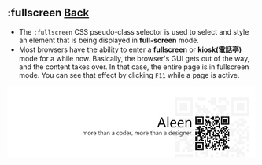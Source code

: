 ## :fullscreen [**Back**](./../pseudoClass.md)

- The `:fullscreen` CSS pseudo-class selector is used to select and style an element that is being displayed in **full-screen** mode.
- Most browsers have the ability to enter a **fullscreen** or **kiosk(電話亭)** mode for a while now. Basically, the browser's GUI gets out of the way, and the content takes over. In that case, the entire page is in fullscreen mode. You can see that effect by clicking `F11` while a page is active.

<a href="http://aleen42.github.io/" target="_blank" ><img src="./../../../pic/tail.gif"></a>